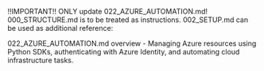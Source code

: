 !!IMPORTANT!! ONLY update 022_AZURE_AUTOMATION.md! 000_STRUCTURE.md is to be treated as instructions. 002_SETUP.md can be used as additional reference:

022_AZURE_AUTOMATION.md overview - Managing Azure resources using Python SDKs, authenticating with Azure Identity, and automating cloud infrastructure tasks.
